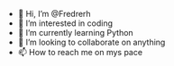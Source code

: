 - 👋 Hi, I’m @Fredrerh
- 👀 I’m interested in coding
- 🌱 I’m currently learning Python
- 💞️ I’m looking to collaborate on anything
- 📫 How to reach me on mys pace
